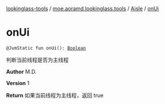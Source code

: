 [lookinglass-tools](../../index.md) / [moe.aoramd.lookinglass.tools](../index.md) / [Aisle](index.md) / [onUi](./on-ui.md)

# onUi

`@JvmStatic fun onUi(): `[`Boolean`](https://kotlinlang.org/api/latest/jvm/stdlib/kotlin/-boolean/index.html)

判断当前线程是否为主线程

**Author**
M.D.

**Version**
1

**Return**
如果当前线程为主线程，返回 true

